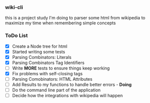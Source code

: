 ### wiki-cli

this is a project study I'm doing to parser some html from wikipedia
to maximize my time when remembering simple concepts

### ToDo List

- [x] Create a Node tree for html
- [x] Started writing some tests
- [x] Parsing Combinators: Literals
- [x] Parsing Combinators Tag Identifiers
- [ ] Write **MORE** tests to ensure things keep working
- [x] Fix problems with self-closing tags
- [ ] Parsing Comobinators: HTML Attributes
- [ ] Add Results to my functions to handle better errors - __Doing__
- [ ] Do the command line part of the application
- [ ] Decide how the integrations with wikipedia will happen
